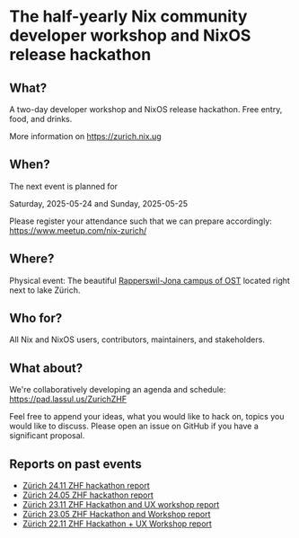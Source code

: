 # The half-yearly Nix community developer workshop and NixOS release hackathon

## What?

A two-day developer workshop and NixOS release hackathon.
Free entry, food, and drinks.

More information on https://zurich.nix.ug

## When?

The next event is planned for

Saturday, 2025-05-24 and Sunday, 2025-05-25

Please register your attendance such that we can prepare accordingly: https://www.meetup.com/nix-zurich/

## Where?

Physical event: The beautiful [Rapperswil-Jona campus of OST](https://www.openstreetmap.org/way/34754484#map=19/47.22311/8.81650) located right next to lake Zürich.

## Who for?

All Nix and NixOS users, contributors, maintainers, and stakeholders.

## What about?

We're collaboratively developing an agenda and schedule: https://pad.lassul.us/ZurichZHF

Feel free to append your ideas, what you would like to hack on, topics you would like to discuss.
Please open an issue on GitHub if you have a significant proposal.

## Reports on past events

- [Zürich 24.11 ZHF hackathon report](https://discourse.nixos.org/t/zurich-24-11-zhf-hackathon-report/59250)
- [Zürich 24.05 ZHF hackathon report](https://discourse.nixos.org/t/2024-05-25-26-saturday-sunday-zhf-24-05-hackathon-ost-zurich-rapperswil-jona/45380/2)
- [Zürich 23.11 ZHF Hackathon and UX workshop report](https://discourse.nixos.org/t/zurich-23-11-zhf-hackathon-and-ux-workshop-report/37848)
- [Zürich 23.05 ZHF Hackathon and Workshop report](https://discourse.nixos.org/t/zurich-23-05-zhf-hackathon-and-workshop-report/29093)
- [Zürich 22.11 ZHF Hackathon + UX Workshop report](https://discourse.nixos.org/t/2022-11-26-nix-nixpkgs-nixos-hackathon-in-zurich-rapperswil-jona/23402/11)
